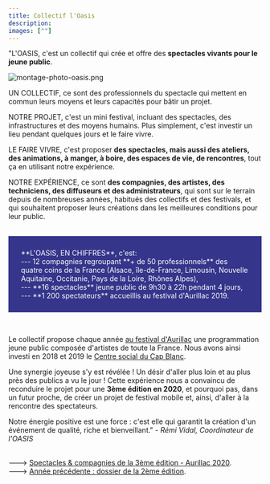 ```yaml
---
title: Collectif l'Oasis
description: 
images: [""]
---
```


"L'OASIS, c'est un collectif qui crée et offre des **spectacles vivants pour le jeune public**.

![montage-photo-oasis.png](/images/montage-photo-oasis.png)

UN COLLECTIF, ce sont des professionnels du spectacle qui mettent en commun leurs moyens et leurs capacités pour bâtir un projet.

NOTRE PROJET, c'est un mini festival, incluant des spectacles, des infrastructures et des moyens humains. Plus simplement, c'est investir un lieu pendant quelques jours et le faire vivre.

LE FAIRE VIVRE, c'est proposer **des spectacles, mais aussi des ateliers, des animations, à manger, à boire, des espaces de vie, de rencontres**, tout ça en utilisant notre expérience.

NOTRE EXPÉRIENCE, ce sont **des compagnies, des artistes, des techniciens, des diffuseurs et des administrateurs**, qui sont sur le terrain depuis de nombreuses années, 
habitués des collectifs et des festivals, et qui souhaitent proposer leurs créations dans les meilleures conditions pour leur public.
<br>
<br>
<p style="background-color:#35358b; text-align:left ; padding:25px 25px 25px 25px"><font color="#ffffff"> **L'OASIS, EN CHIFFRES**, c'est: <br>
--- 12 compagnies regroupant  **+ de 50 professionnels** des quatre coins de la France (Alsace, île-de-France, Limousin, Nouvelle Aquitaine, Occitanie, Pays de la Loire, Rhônes Alpes), <br>
--- **16 spectacles** jeune public de 9h30 à 22h pendant 4 jours, <br>
---  **1 200 spectateurs** accueillis au festival d'Aurillac 2019.  </font> </p>
<br>

Le collectif propose chaque année [au festival d'Aurillac](https://www.culture.gouv.fr/Sites-thematiques/Theatre-spectacles/Actualites/Festival-International-de-Theatre-de-Rue-d-Aurillac) une programmation jeune public composée d'artistes de toute la France. 
Nous avons ainsi investi en 2018 et 2019 le [Centre social du Cap Blanc](https://www.facebook.com/centresocialcapblancaurillac/). 

Une synergie joyeuse s'y est révélée ! Un désir d'aller plus loin et au plus près des publics a vu le jour ! Cette expérience nous a convaincu de reconduire le projet pour une **3ème édition en 2020**, et pourquoi pas, 
dans un futur proche, de créer un projet de festival mobile et, ainsi, d'aller à la rencontre des spectateurs.

Notre énergie positive est une force : c'est elle qui garantit la création d'un événement de qualité, riche et bienveillant." - *Rémi Vidal, Coordinateur de l'OASIS*
<br>
<br>

---> [Spectacles & compagnies de la 3ème édition - Aurillac 2020](http://localhost:1313/compagnies/spectacles-2020/). <br>
---> [Année précédente : dossier de la 2ème édition](http://localhost:1313/actualites/dossier-spectacles-2019/). <br>